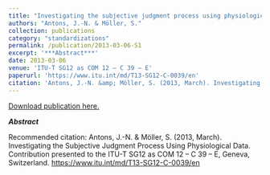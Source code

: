 ```yaml
---
title: "Investigating the subjective judgment process using physiological data"
authors: "Antons, J.-N. & Möller, S."
collection: publications
category: "standardizations"
permalink: /publication/2013-03-06-S1
excerpt: '***Abstract***'
date: 2013-03-06
venue: 'ITU-T SG12 as COM 12 – C 39 – E'
paperurl: 'https://www.itu.int/md/T13-SG12-C-0039/en'
citation: 'Antons, J.-N. &amp; Möller, S. (2013, March). Investigating the Subjective Judgment Process Using Physiological Data. Contribution presented to the ITU-T SG12 as COM 12 – C 39 – E, Geneva, Switzerland. https://www.itu.int/md/T13-SG12-C-0039/en'
---
```


<a href='https://www.itu.int/md/T13-SG12-C-0039/en'>Download publication here.</a>

***Abstract***

Recommended citation: Antons, J.-N. & Möller, S. (2013, March). Investigating the Subjective Judgment Process Using Physiological Data. Contribution presented to the ITU-T SG12 as COM 12 – C 39 – E, Geneva, Switzerland. https://www.itu.int/md/T13-SG12-C-0039/en